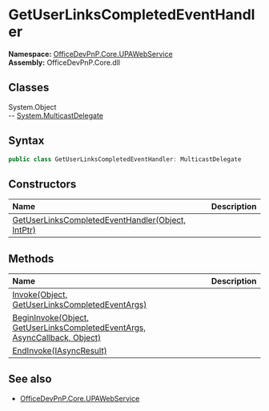# GetUserLinksCompletedEventHandler
  
**Namespace:** [OfficeDevPnP.Core.UPAWebService](OfficeDevPnP.Core.UPAWebService.md)  
**Assembly:** OfficeDevPnP.Core.dll  
## Classes
System.Object  
-- [System.MulticastDelegate](System.MulticastDelegate.md)
## Syntax
```C#
public class GetUserLinksCompletedEventHandler: MulticastDelegate
```
## Constructors
|**Name**|**Description**|
|:-----|:-----|
| [GetUserLinksCompletedEventHandler(Object, IntPtr)](GetUserLinksCompletedEventHandlerconstructor1details.md) | 
## Methods
|**Name**|**Description**|
|:-----|:-----|
| [Invoke(Object, GetUserLinksCompletedEventArgs)](GetUserLinksCompletedEventHandlerInvokeObjectGetUserLinksCompletedEventArgs.md) | 
| [BeginInvoke(Object, GetUserLinksCompletedEventArgs, AsyncCallback, Object)](GetUserLinksCompletedEventHandlerBeginInvokeObjectGetUserLinksCompletedEventArgsAsyncCallbackObject.md) | 
| [EndInvoke(IAsyncResult)](GetUserLinksCompletedEventHandlerEndInvokeIAsyncResult.md) | 
## See also
- [OfficeDevPnP.Core.UPAWebService](OfficeDevPnP.Core.UPAWebService.md)

